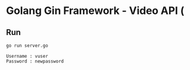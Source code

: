 # Golang Gin Framework - Video API (

## Run

```bash
go run server.go
```


```Login Details 
Username : vuser
Password : newpassword
```